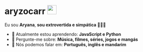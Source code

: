 # aryzocarr <img src="https://media.tenor.com/YEwxWExn80kAAAAi/cat-cute.gif" width="30px">

Eu sou <strong>Aryana</strong>, <strong>sou extrovertida e simpática</strong> 👨🏻‍💻 

- 🚀 Atualmente estou aprendendo: <strong>JavaScript e Python</strong> 
- 💬 Pergunte-me sobre: <strong>Música, filmes, séries, jogos e mangás</strong>
- 📣 Nós podemos falar em: <strong>Português, inglês e mandarim</strong>

<div align="center">

  
